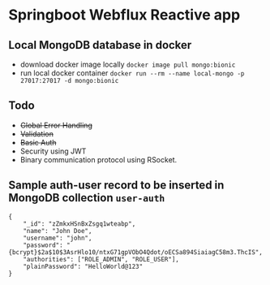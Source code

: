 # Springboot Webflux Reactive app

## Local MongoDB database in docker
* download docker image locally `docker image pull mongo:bionic`
* run local docker container `docker run --rm --name local-mongo -p 27017:27017 -d mongo:bionic`

## Todo
* ~~Global Error Handling~~
* ~~Validation~~
* ~~Basic Auth~~  
* Security using JWT
* Binary communication protocol using RSocket.

## Sample auth-user record to be inserted in MongoDB collection `user-auth`
```
{
	"_id": "zZmkxHSnBxZsgq1wteabp",
	"name": "John Doe",
	"username": "john",
	"password": "{bcrypt}$2a$10$3AsrHlo10/ntxG71gpVObO4Qdot/oECSa894SiaiagC58m3.ThcIS",
	"authorities": ["ROLE_ADMIN", "ROLE_USER"],
	"plainPassword": "HelloWorld@123"
}
```